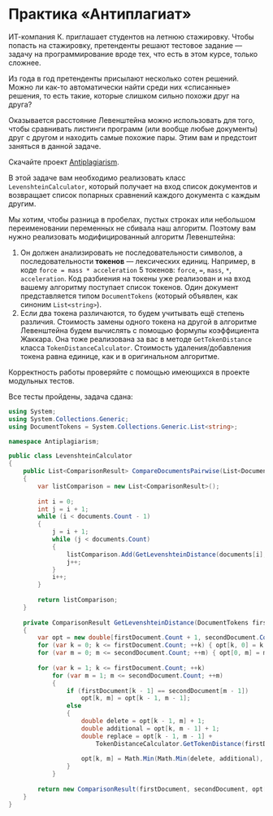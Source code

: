 # Практика «Антиплагиат»

ИТ-компания К. приглашает студентов на летнюю стажировку. Чтобы попасть на стажировку, претенденты решают тестовое задание — задачу на программирование вроде тех, что есть в этом курсе, только сложнее.

Из года в год претенденты присылают несколько сотен решений. Можно ли как-то автоматически найти среди них «списанные» решения, то есть такие, которые слишком сильно похожи друг на друга?

Оказывается расстояние Левенштейна можно использовать для того, чтобы сравнивать листинги программ (или вообще любые документы) друг с другом и находить самые похожие пары. Этим вам и предстоит заняться в данной задаче.

Скачайте проект [Antiplagiarism](Antiplagiarism.zip).

В этой задаче вам необходимо реализовать класс `LevenshteinCalculator`, который получает на вход список документов и возвращает список попарных сравнений каждого документа с каждым другим.

Мы хотим, чтобы разница в пробелах, пустых строках или небольшом переименовании переменных не сбивала наш алгоритм. Поэтому вам нужно реализовать модифицированный алгоритм Левенштейна:

1. Он должен анализировать не последовательности символов, а последовательности **токенов** — лексических единиц. Например, в коде `force = mass * acceleration` 5 токенов: `force`, `=`, `mass`, `*`, `acceleration`. Код разбиения на токены уже реализован и на вход вашему алгоритму поступает список токенов. Один документ представляется типом `DocumentTokens` (который объявлен, как синоним `List<string>`).
2. Если два токена различаются, то будем учитывать ещё степень различия. Стоимость замены одного токена на другой в алгоритме Левенштейна будем вычислять с помощью формулы коэффициента Жаккара. Она тоже реализована за вас в методе `GetTokenDistance` класса `TokenDistanceCalculator`. Стоимость удаления/добавления токена равна единице, как и в оригинальном алгоритме.

Корректность работы проверяйте с помощью имеющихся в проекте модульных тестов.

Все тесты пройдены, задача сдана:
```cs
using System;
using System.Collections.Generic;
using DocumentTokens = System.Collections.Generic.List<string>;

namespace Antiplagiarism;

public class LevenshteinCalculator
{
    public List<ComparisonResult> CompareDocumentsPairwise(List<DocumentTokens> documents)
    {
        var listComparison = new List<ComparisonResult>();
    
        int i = 0;
        int j = i + 1;
        while (i < documents.Count - 1)
        {
            j = i + 1;
            while (j < documents.Count)
            {
                listComparison.Add(GetLevenshteinDistance(documents[i], documents[j]));
                j++;
            }
            i++;
        }
    
        return listComparison;
    }
    
    private ComparisonResult GetLevenshteinDistance(DocumentTokens firstDocument, DocumentTokens secondDocument)
    {
        var opt = new double[firstDocument.Count + 1, secondDocument.Count + 1];
        for (var k = 0; k <= firstDocument.Count; ++k) { opt[k, 0] = k; }
        for (var m = 0; m <= secondDocument.Count; ++m) { opt[0, m] = m; }
    
        for (var k = 1; k <= firstDocument.Count; ++k)
            for (var m = 1; m <= secondDocument.Count; ++m)
            {
                if (firstDocument[k - 1] == secondDocument[m - 1])
                    opt[k, m] = opt[k - 1, m - 1];
                else
                {
                    double delete = opt[k - 1, m] + 1;
                    double additional = opt[k, m - 1] + 1;
                    double replace = opt[k - 1, m - 1] +
                        TokenDistanceCalculator.GetTokenDistance(firstDocument[k-1], secondDocument[m-1]);
    
                    opt[k, m] = Math.Min(Math.Min(delete, additional), replace);
                }
            }
    
        return new ComparisonResult(firstDocument, secondDocument, opt[firstDocument.Count, secondDocument.Count]);
    }
}
```
